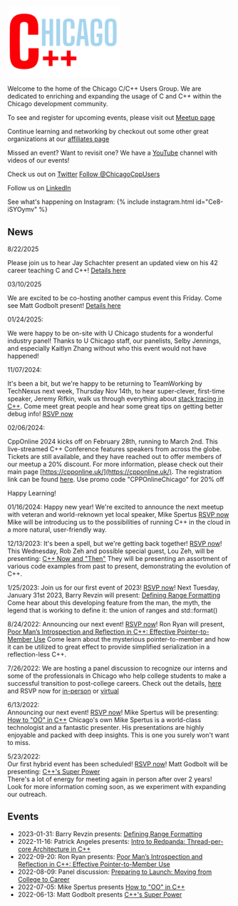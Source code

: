 <link rel="apple-touch-icon" sizes="180x180" href="apple-touch-icon.png">
<link rel="icon" type="image/png" sizes="32x32" href="favicon-32x32.png">
<link rel="icon" type="image/png" sizes="16x16" href="favicon-16x16.png">
<link rel="manifest" href="site.webmanifest">
<link rel="mask-icon" href="safari-pinned-tab.svg" color="#5bbad5">
<meta name="msapplication-TileColor" content="#da532c">
<meta name="theme-color" content="#ffffff">

<img src='ChicagoC++.png' width='50%' height='50%'>

Welcome to the home of the Chicago C/C++ Users Group. We are dedicated to enriching and expanding the usage of C and C++ within the Chicago development community.

To see and register for upcoming events, please visit out [Meetup page](https://www.meetup.com/Chicago-C-CPP-Users-Group)

Continue learning and networking by checkout out some other great organizations at our [affiliates page](./affiliates.md)

Missed an event? Want to revisit one? We have a [YouTube](https://www.youtube.com/@chicagocpp/featured) channel with videos of our events!

Check us out on [Twitter](https://twitter.com/ChicagoCppUsers)
<a href="https://twitter.com/ChicagoCppUsers?ref_src=twsrc%5Etfw" class="twitter-follow-button" data-show-count="false">Follow @ChicagoCppUsers</a>

Follow us on [LinkedIn](https://www.linkedin.com/company/chicago-cpp-users/about/)
<script src="https://platform.linkedin.com/in.js" type="text/javascript"> lang: en_US</script>
<script type="IN/FollowCompany" data-id="81519441" data-counter="none"></script>

See what's happening on Instagram:
{% include instagram.html id="Ce8-iSYOymv" %}

## News

8/22/2025

Please join us to hear Jay Schachter present an updated view on his 42 career teaching C and C++! [Details here](events/2025-09.md)

03/10/2025

We are excited to be co-hosting another campus event this Friday. Come see Matt Godbolt present! [Details here](events/2025-03-14.md)


01/24/2025:

We were happy to be on-site with U Chicago students for a wonderful industry panel! Thanks to U Chicago staff, our panelists, Selby Jennings, and especially Kaitlyn Zhang without who this event would not have happened!


11/07/2024:

It's been a bit, but we're happy to be returning to TeamWorking by TechNexus next week, Thursday Nov 14th, to hear super-clever, first-time speaker, Jeremy Rifkin, walk us through everything about [stack tracing in C++](events/2024-11.md).
Come meet great people and hear some great tips on getting better debug info!
[RSVP now](https://www.meetup.com/chicago-c-cpp-users-group/events/304442574/)

02/06/2024:

CppOnline 2024 kicks off on February 28th, running to March 2nd. This live-streamed C++ Conference features speakers from across the globe. Tickets are still available, and they have reached out to offer members of our meetup a 20% discount. 
For more information, please check out their main page [https://cpponline.uk/](https://cpponline.uk/). 
The registration link can be found [here](https://cpponline.uk/registration). 
Use promo code "CPPOnlineChicago" for 20% off

Happy Learning!

01/16/2024:
Happy new year! We're excited to announce the next meetup with veteran and world-reknown yet local speaker, Mike Spertus
[RSVP now](https://www.meetup.com/chicago-c-cpp-users-group/events/298599892/)
Mike will be introducing us to the possibilities of running C++ in the cloud in a more natural, user-friendly way.

12/13/2023:
It's been a spell, but we're getting back together! [RSVP now](https://www.meetup.com/chicago-c-cpp-users-group/events/297786759/)!
This Wednesday, Rob Zeh and possible special guest, Lou Zeh, will be presenting: [C++ Now and "Then"](events/2023-12)
They will be presenting an assortment of various code examples from past to present, demonstrating the evolution of C++.
 
1/25/2023:
Join us for our first event of 2023! [RSVP now](https://www.meetup.com/chicago-c-cpp-users-group/events/291196508/)!
Next Tuesday, January 31st 2023, Barry Revzin will present: [Defining Range Formatting](events/2023-01)
Come hear about this developing feature from the man, the myth, the legend that is working to define it: the union of ranges and std::format()
 
8/24/2022:
Announcing our next event! [RSVP now](https://www.meetup.com/chicago-c-cpp-users-group/events/288020086/)!
Ron Ryan will present, [Poor Man’s Introspection and Reflection in C++: Effective Pointer-to-Member Use](events/2022-09)
Come learn about the mysterious pointer-to-member and how it can be utilized to great effect to provide simplified serialization in a reflection-less C++.

7/26/2022:
We are hosting a panel discussion to recognize our interns and some of the professionals in Chicago who help college students to make a successful transition to post-college careers.
Check out the details, [here](events/2022-08) and RSVP now for [in-person](https://www.meetup.com/chicago-c-cpp-users-group/events/287439990/) or [virtual](https://www.meetup.com/chicago-c-cpp-users-group/events/287440046/)

6/13/2022:  
Announcing our next event! [RSVP now](https://www.meetup.com/Chicago-C-CPP-Users-Group/events/)! Mike Spertus will be presenting: [How to "OO" in C++](events/2022-07)
Chicago's own Mike Spertus is a world-class technologist and a fantastic presenter. His presentations are highly enjoyable and packed with deep insights. This is one you surely won't want to miss.

5/23/2022:  
Our first hybrid event has been scheduled! [RSVP now](https://www.meetup.com/Chicago-C-CPP-Users-Group/events/286101553)! Matt Godbolt will be presenting: [C++'s Super Power](events/2022-06)  
There's a lot of energy for meeting again in person after over 2 years!  
Look for more information coming soon, as we experiment with expanding our outreach.


## Events

* 2023-01-31: Barry Revzin presents: [Defining Range Formatting](events/2023-01)
* 2022-11-16: Patrick Angeles presents: [Intro to Redpanda: Thread-per-core Architecture in C++](events/2022-11)
* 2022-09-20: Ron Ryan presents: [Poor Man’s Introspection and Reflection in C++: Effective Pointer-to-Member Use](events/2022-09)
* 2022-08-09: Panel discussion: [Preparing to Launch: Moving from College to Career](events/2022-08)
* 2022-07-05: Mike Spertus presents [How to "OO" in C++](events/2022-07)
* 2022-06-13: Matt Godbolt presents [C++'s Super Power](events/2022-06)

<script async src="//www.instagram.com/embed.js"></script>
<script async src="https://platform.twitter.com/widgets.js" charset="utf-8"></script>


